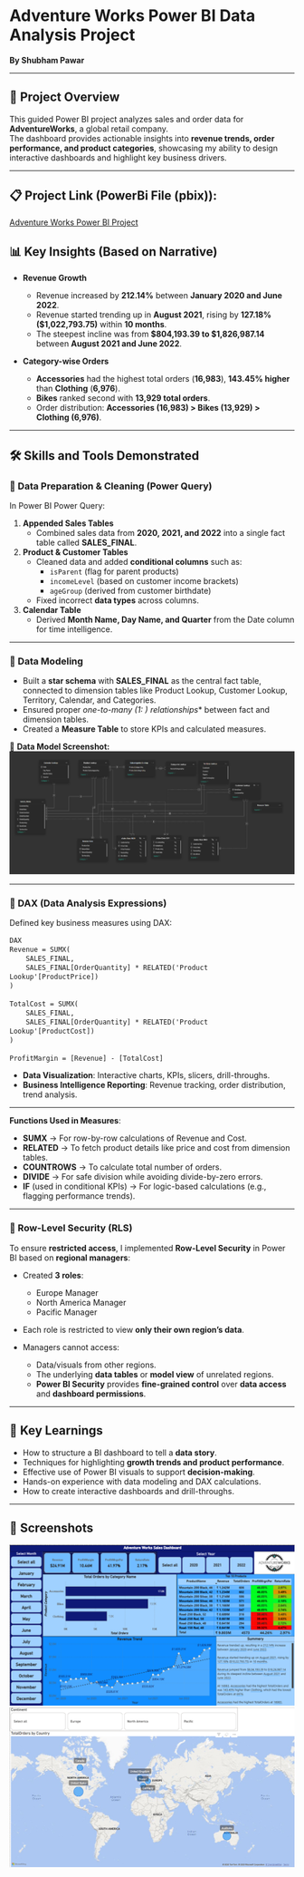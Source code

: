 # Adventure Works Power BI Data Analysis Project  
**By Shubham Pawar**

---

## 📌 Project Overview
This guided Power BI project analyzes sales and order data for **AdventureWorks**, a global retail company.  
The dashboard provides actionable insights into **revenue trends, order performance, and product categories**, showcasing my ability to design interactive dashboards and highlight key business drivers.  

---

## 📋 Project Link (PowerBi File (pbix)):
[Adventure Works Power BI Project](https://github.com/mjshubham21/AdventureWorks_PowerBi_Project/blob/main/GuidedProjectAdventureWorksDA.pbix)

## 📊 Key Insights (Based on Narrative)

- **Revenue Growth**
  - Revenue increased by **212.14%** between **January 2020 and June 2022**.  
  - Revenue started trending up in **August 2021**, rising by **127.18% ($1,022,793.75)** within **10 months**.  
  - The steepest incline was from **$804,193.39 to $1,826,987.14** between **August 2021 and June 2022**.  

- **Category-wise Orders**
  - **Accessories** had the highest total orders (**16,983**), **143.45% higher** than **Clothing** (**6,976**).  
  - **Bikes** ranked second with **13,929 total orders**.  
  - Order distribution: **Accessories (16,983) > Bikes (13,929) > Clothing (6,976)**.  

---

## 🛠️ Skills and Tools Demonstrated

### 🔹 Data Preparation & Cleaning (Power Query)
In Power BI Power Query:  
1. **Appended Sales Tables**  
   - Combined sales data from **2020, 2021, and 2022** into a single fact table called **SALES_FINAL**.  
2. **Product & Customer Tables**  
   - Cleaned data and added **conditional columns** such as:  
     - `isParent` (flag for parent products)  
     - `incomeLevel` (based on customer income brackets)  
     - `ageGroup` (derived from customer birthdate)  
   - Fixed incorrect **data types** across columns.  
3. **Calendar Table**  
   - Derived **Month Name, Day Name, and Quarter** from the Date column for time intelligence.  

---

### 🔹 Data Modeling
- Built a **star schema** with **SALES_FINAL** as the central fact table, connected to dimension tables like Product Lookup, Customer Lookup, Territory, Calendar, and Categories.  
- Ensured proper **one-to-many (1:* ) relationships** between fact and dimension tables.  
- Created a **Measure Table** to store KPIs and calculated measures.  

📸 **Data Model Screenshot:**  
![Data Model](https://raw.githubusercontent.com/mjshubham21/AdventureWorks_PowerBi_Project/main/images/Schema.png)  

---

### 🔹 DAX (Data Analysis Expressions)  
Defined key business measures using DAX:  

```
DAX
Revenue = SUMX(
    SALES_FINAL,
    SALES_FINAL[OrderQuantity] * RELATED('Product Lookup'[ProductPrice])
)

TotalCost = SUMX(
    SALES_FINAL,
    SALES_FINAL[OrderQuantity] * RELATED('Product Lookup'[ProductCost])
)

ProfitMargin = [Revenue] - [TotalCost]
```
- **Data Visualization**: Interactive charts, KPIs, slicers, drill-throughs.  
- **Business Intelligence Reporting**: Revenue tracking, order distribution, trend analysis.  

---

**Functions Used in Measures**:

- **SUMX** → For row-by-row calculations of Revenue and Cost.  
- **RELATED** → To fetch product details like price and cost from dimension tables.  
- **COUNTROWS** → To calculate total number of orders.  
- **DIVIDE** → For safe division while avoiding divide-by-zero errors.  
- **IF** (used in conditional KPIs) → For logic-based calculations (e.g., flagging performance trends).  

---

### 🔹 Row-Level Security (RLS)

To ensure **restricted access**, I implemented **Row-Level Security** in Power BI based on **regional managers**:

- Created **3 roles**:  
  - Europe Manager  
  - North America Manager  
  - Pacific Manager  

- Each role is restricted to view **only their own region’s data**.  

- Managers cannot access:  
  - Data/visuals from other regions.  
  - The underlying **data tables** or **model view** of unrelated regions.  
  - **Power BI Security** provides **fine-grained control** over **data access** and **dashboard permissions**.
 ---

## 🎯 Key Learnings
- How to structure a BI dashboard to tell a **data story**.  
- Techniques for highlighting **growth trends and product performance**.  
- Effective use of Power BI visuals to support **decision-making**.
- Hands-on experience with data modeling and DAX calculations.
- How to create interactive dashboards and drill-throughs.

---

## 📸 Screenshots

![Dashboard](https://raw.githubusercontent.com/mjshubham21/AdventureWorks_PowerBi_Project/main/images/Dashboard.png)  
![Map](https://raw.githubusercontent.com/mjshubham21/AdventureWorks_PowerBi_Project/main/images/map.png)   


